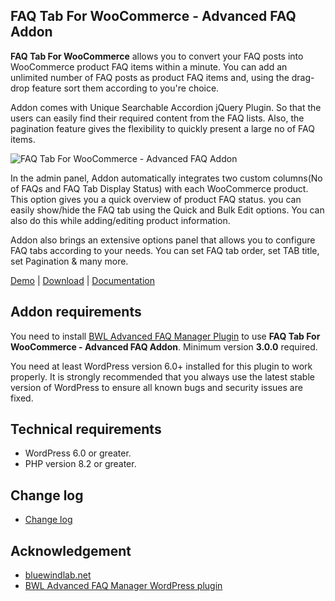 ## FAQ Tab For WooCommerce - Advanced FAQ Addon

**FAQ Tab For WooCommerce** allows you to convert your FAQ posts into WooCommerce product FAQ items within a minute. You can add an unlimited number of FAQ posts as product FAQ items and, using the drag-drop feature sort them according to you're choice.

Addon comes with Unique Searchable Accordion jQuery Plugin. So that the users can easily find their required content from the FAQ lists. Also, the pagination feature gives the flexibility to quickly present a large no of FAQ items.

![FAQ Tab For WooCommerce - Advanced FAQ Addon](https://xenioushk.github.io/docs-plugins-addon/baf-addon/ftfwc/img/addon_output/demo.png)

In the admin panel, Addon automatically integrates two custom columns(No of FAQs and FAQ Tab Display Status) with each WooCommerce product. This option gives you a quick overview of product FAQ status. you can easily show/hide the FAQ tab using the Quick and Bulk Edit options. You can also do this while adding/editing product information.

Addon also brings an extensive options panel that allows you to configure FAQ tabs according to your needs. You can set FAQ tab order, set TAB title, set Pagination & many more.

[Demo](https://projects.bluewindlab.net/wpplugin/baf/product/woo-single-2/) | [Download](https://bluewindlab.net/portfolio/faq-tab-for-woocommerce-advanced-faq-addon/) | [Documentation](https://xenioushk.github.io/docs-plugins-addon/baf-addon/ftfwc/index.html)

## Addon requirements

You need to install [BWL Advanced FAQ Manager Plugin](https://1.envato.market/baf-wp) to use **FAQ Tab For WooCommerce - Advanced FAQ Addon**. Minimum version **3.0.0** required.

You need at least WordPress version 6.0+ installed for this plugin to work properly. It is strongly recommended that you always use the latest stable version of WordPress to ensure all known bugs and security issues are fixed.

## Technical requirements

- WordPress 6.0 or greater.
- PHP version 8.2 or greater.

## Change log

- [Change log](https://xenioushk.github.io/docs-plugins-addon/baf-addon/ftfwc/index.html#changelog)

## Acknowledgement

- [bluewindlab.net](https://bluewindlab.net)
- [BWL Advanced FAQ Manager WordPress plugin](https://1.envato.market/baf-wp)
